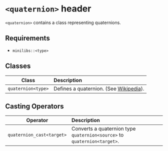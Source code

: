 # `<quaternion>` header

`<quaternion>` contains a class representing quaternions.

## Requirements

* `minilibs::<type>`

## Classes
| Class | Description |
| :---: | :-- |
| `quaternion<type>` | Defines a quaternion. (See [Wikipedia](https://en.m.wikipedia.org/wiki/Quaternion)).|


## Casting Operators
| Operator | Description |
| :---: | :-- |
| `quaternion_cast<target>` | Converts a quaternion type `quaternion<source>` to `quaternion<target>`.|



